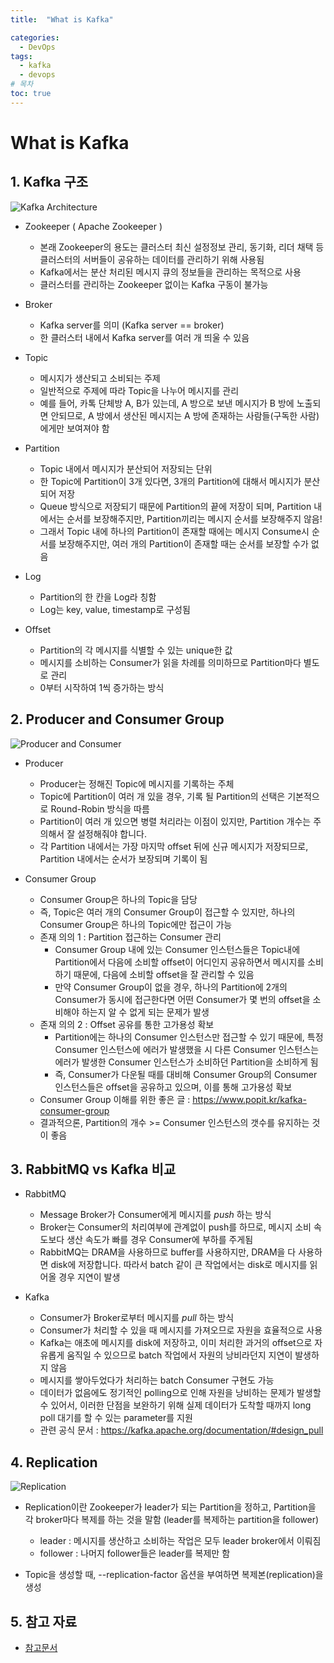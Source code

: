 ```yaml
---
title:  "What is Kafka"

categories:
  - DevOps
tags:
  - kafka
  - devops
# 목차
toc: true
---
```


# What is Kafka

## 1. Kafka 구조

![Kafka Architecture](/assets/img/Kafka_Architecture.png)

* Zookeeper ( Apache Zookeeper )
  * 본래 Zookeeper의 용도는 클러스터 최신 설정정보 관리, 동기화, 리더 채택 등 클러스터의 서버들이 공유하는 데이터를 관리하기 위해 사용됨
  * Kafka에서는 분산 처리된 메시지 큐의 정보들을 관리하는 목적으로 사용
  * 클러스터를 관리하는 Zookeeper 없이는 Kafka 구동이 불가능

* Broker
  * Kafka server를 의미 (Kafka server == broker)
  * 한 클러스터 내에서 Kafka server를 여러 개 띄울 수 있음

* Topic
  * 메시지가 생산되고 소비되는 주제
  * 일반적으로 주제에 따라 Topic을 나누어 메시지를 관리
  * 예를 들어, 카톡 단체방 A, B가 있는데, A 방으로 보낸 메시지가 B 방에 노출되면 안되므로, A 방에서 생산된 메시지는 A 방에 존재하는 사람들(구독한 사람)에게만 보여져야 함

* Partition
  * Topic 내에서 메시지가 분산되어 저장되는 단위
  * 한 Topic에 Partition이 3개 있다면, 3개의 Partition에 대해서 메시지가 분산되어 저장
  * Queue 방식으로 저장되기 때문에 Partition의 끝에 저장이 되며, Partition 내에서는 순서를 보장해주지만, Partition끼리는 메시지 순서를 보장해주지 않음!
  * 그래서 Topic 내에 하나의 Partition이 존재할 때에는 메시지 Consume시 순서를 보장해주지만, 여러 개의 Partition이 존재할 때는 순서를 보장할 수가 없음

* Log
  * Partition의 한 칸을 Log라 칭함
  * Log는 key, value, timestamp로 구성됨

* Offset
  * Partition의 각 메시지를 식별할 수 있는 unique한 값
  * 메시지를 소비하는 Consumer가 읽을 차례를 의미하므로 Partition마다 별도로 관리
  * 0부터 시작하여 1씩 증가하는 방식

## 2. Producer and Consumer Group

![Producer and Consumer](/assets/img/Producer_and_Consumer.png)

* Producer
  * Producer는 정해진 Topic에 메시지를 기록하는 주체
  * Topic에 Partition이 여러 개 있을 경우, 기록 될 Partition의 선택은 기본적으로 Round-Robin 방식을 따름
  * Partition이 여러 개 있으면 병렬 처리라는 이점이 있지만, Partition 개수는 주의해서 잘 설정해줘야 합니다.
  * 각 Partition 내에서는 가장 마지막 offset 뒤에 신규 메시지가 저장되므로, Partition 내에서는 순서가 보장되며 기록이 됨

* Consumer Group
  * Consumer Group은 하나의 Topic을 담당
  * 즉, Topic은 여러 개의 Consumer Group이 접근할 수 있지만, 하나의 Consumer Group은 하나의 Topic에만 접근이 가능
  * 존재 의의 1 : Partition 접근하는 Consumer 관리
    * Consumer Group 내에 있는 Consumer 인스턴스들은 Topic내에 Partition에서 다음에 소비할 offset이 어디인지 공유하면서 메시지를 소비하기 때문에, 다음에 소비할 offset을 잘 관리할 수 있음
    * 만약 Consumer Group이 없을 경우, 하나의 Partition에 2개의 Consumer가 동시에 접근한다면 어떤 Consumer가 몇 번의 offset을 소비해야 하는지 알 수 없게 되는 문제가 발생
  * 존재 의의 2 : Offset 공유를 통한 고가용성 확보
    * Partition에는 하나의 Consumer 인스턴스만 접근할 수 있기 때문에, 특정 Consumer 인스턴스에 에러가 발생했을 시 다른 Consumer 인스턴스는 에러가 발생한 Consumer 인스턴스가 소비하던 Partition을 소비하게 됨
    * 즉, Consumer가 다운될 때를 대비해 Consumer Group의 Consumer 인스턴스들은 offset을 공유하고 있으며, 이를 통해 고가용성 확보
  * Consumer Group 이해를 위한 좋은 글 : https://www.popit.kr/kafka-consumer-group
  * 결과적으론, Partition의 개수 >= Consumer 인스턴스의 갯수를 유지하는 것이 좋음

## 3. RabbitMQ vs Kafka 비교

* RabbitMQ
  * Message Broker가 Consumer에게 메시지를 *push* 하는 방식
  * Broker는 Consumer의 처리여부에 관계없이 push를 하므로, 메시지 소비 속도보다 생산 속도가 빠를 경우 Consumer에 부하를 주게됨
  * RabbitMQ는 DRAM을 사용하므로 buffer를 사용하지만, DRAM을 다 사용하면 disk에 저장합니다. 따라서 batch 같이 큰 작업에서는 disk로 메시지를 읽어올 경우 지연이 발생

* Kafka
  * Consumer가 Broker로부터 메시지를 *pull* 하는 방식
  * Consumer가 처리할 수 있을 때 메시지를 가져오므로 자원을 효율적으로 사용
  * Kafka는 애초에 메시지를 disk에 저장하고, 이미 처리한 과거의 offset으로 자유롭게 움직일 수 있으므로 batch 작업에서 자원의 낭비라던지 지연이 발생하지 않음
  * 메시지를 쌓아두었다가 처리하는 batch Consumer 구현도 가능
  * 데이터가 없음에도 정기적인 polling으로 인해 자원을 낭비하는 문제가 발생할 수 있어서, 이러한 단점을 보완하기 위해 실제 데이터가 도착할 때까지 long poll 대기를 할 수 있는 parameter를 지원
  * 관련 공식 문서 : https://kafka.apache.org/documentation/#design_pull

## 4. Replication

![Replication](/assets/img/Replication.png)

* Replication이란 Zookeeper가 leader가 되는 Partition을 정하고, Partition을 각 broker마다 복제를 하는 것을 말함 (leader를 복제하는 partition을 follower)
  * leader : 메시지를 생산하고 소비하는 작업은 모두 leader broker에서 이뤄짐
  * follower : 나머지 follower들은 leader를 복제만 함

* Topic을 생성할 때, --replication-factor 옵션을 부여하면 복제본(replication)을 생성

## 5. 참고 자료

* [참고문서](https://victorydntmd.tistory.com/344)
